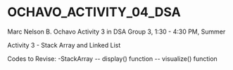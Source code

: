 # OCHAVO_ACTIVITY_04_DSA

Marc Nelson B. Ochavo Activity 3 in DSA Group 3, 1:30 - 4:30 PM, Summer

Activity 3 - Stack Array and Linked List

Codes to Revise:
-StackArray
-- display() function 
-- visualize() function
